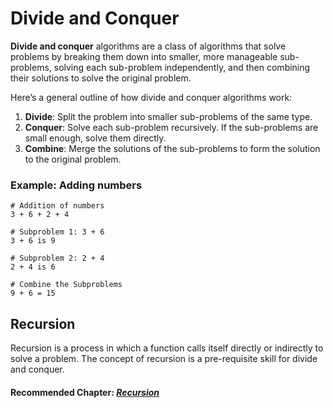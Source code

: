 # Divide and Conquer

**Divide and conquer** algorithms are a class of algorithms that solve problems by breaking them down into smaller, more manageable sub-problems, solving each sub-problem independently, and then combining their solutions to solve the original problem.

Here’s a general outline of how divide and conquer algorithms work:

1. **Divide**: Split the problem into smaller sub-problems of the same type.
2. **Conquer**: Solve each sub-problem recursively. If the sub-problems are small enough, solve them directly.
3. **Combine**: Merge the solutions of the sub-problems to form the solution to the original problem.

### Example: Adding numbers

```
# Addition of numbers
3 + 6 + 2 + 4

# Subproblem 1: 3 + 6
3 + 6 is 9

# Subproblem 2: 2 + 4
2 + 4 is 6

# Combine the Subproblems
9 + 6 = 15
```

## Recursion

Recursion is a process in which a function calls itself directly or indirectly to solve a problem. The concept of recursion is a pre-requisite skill for divide and conquer.

#### Recommended Chapter: [_Recursion_](../../02-programming-in-python/recursion.md)
